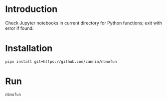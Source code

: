 # Introduction
Check Jupyter notebooks in current directory for Python functions; exit with error if found.

# Installation 
```
pipx install git+https://github.com/cannin/nbnofun
```

# Run 
```
nbnofun
```